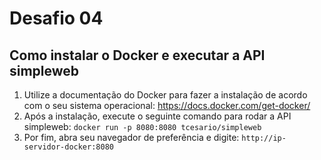 # Desafio 04
## Como instalar o Docker e executar a API simpleweb

1. Utilize a documentação do Docker para fazer a instalação de acordo com o seu sistema operacional: https://docs.docker.com/get-docker/
2. Após a instalação, execute o seguinte comando para rodar a API simpleweb: ```docker run -p 8080:8080 tcesario/simpleweb```
3. Por fim, abra seu navegador de preferência e digite: ```http://ip-servidor-docker:8080```
